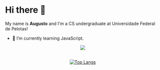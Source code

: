# Hi there 👋

My name is **Augusto** and I'm a CS undergraduate at Universidade Federal de Pelotas!

- 🌱 I’m currently learning JavaScript.

<div align="center">
  <img src="https://skillicons.dev/icons?i=c,cpp,rust,java,html,css,javascript,git">
  <br><br>
  
  [![Top Langs](https://github-readme-stats.vercel.app/api/top-langs/?username=gutormolina&layout=compact&theme=github_dark)](https://github.com/gutormolina/github-readme-stats)
</div>


<!--
**gutormolina/gutormolina** is a ✨ _special_ ✨ repository because its `README.md` (this file) appears on your GitHub profile.

Here are some ideas to get you started:

- 🔭 I’m currently working on ...
- 👯 I’m looking to collaborate on ...
- 🤔 I’m looking for help with ...
- 💬 Ask me about ...
- 📫 How to reach me: ...
- 😄 Pronouns: ...
- ⚡ Fun fact: ...
-->
